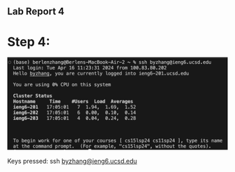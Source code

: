 ## Lab Report 4

# Step 4:

![Image](step4.jpg)

Keys pressed: ssh <space> byzhang@ieng6.ucsd.edu <enter>
